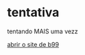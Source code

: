 # tentativa
 tentando MAIS uma vezz

 <a href='https://amoriams.github.io/tentativa/site%20b99/index.html'>abrir o site de b99</a>
